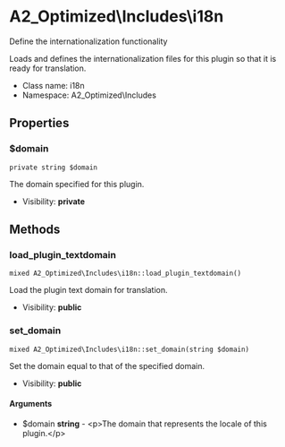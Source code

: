 A2_Optimized\Includes\i18n
===============

Define the internationalization functionality

Loads and defines the internationalization files for this plugin
so that it is ready for translation.


* Class name: i18n
* Namespace: A2_Optimized\Includes





Properties
----------


### $domain

    private string $domain

The domain specified for this plugin.



* Visibility: **private**


Methods
-------


### load_plugin_textdomain

    mixed A2_Optimized\Includes\i18n::load_plugin_textdomain()

Load the plugin text domain for translation.



* Visibility: **public**




### set_domain

    mixed A2_Optimized\Includes\i18n::set_domain(string $domain)

Set the domain equal to that of the specified domain.



* Visibility: **public**


#### Arguments
* $domain **string** - &lt;p&gt;The domain that represents the locale of this plugin.&lt;/p&gt;


